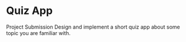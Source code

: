# Quiz App

Project Submission
Design and implement a short quiz app about some topic you are familiar with.